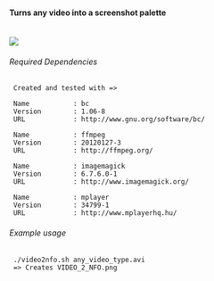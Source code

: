 #### Turns any video into a screenshot palette 
<br >
<img src="https://github.com/runexec/Video2NFO/raw/master/VIDEO_2_NFO.png" />

###### Required Dependencies
    
     Created and tested with =>
    
     Name           : bc
     Version        : 1.06-8
     URL            : http://www.gnu.org/software/bc/
    
     Name           : ffmpeg
     Version        : 20120127-3
     URL            : http://ffmpeg.org/
    
     Name           : imagemagick
     Version        : 6.7.6.0-1
     URL            : http://www.imagemagick.org/
    
     Name           : mplayer
     Version        : 34799-1
     URL            : http://www.mplayerhq.hu/
     
###### Example usage

     ./video2nfo.sh any_video_type.avi
     => Creates VIDEO_2_NFO.png

